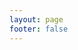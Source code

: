 ```yaml
---
layout: page
footer: false
---
```

<GameEntranceV id="h5Bomberman" src="/classic/emulatorJS-4.0.12/games/index.html?language=zh-CN&name=Bomberman" :resetHeight=false></GameEntranceV>